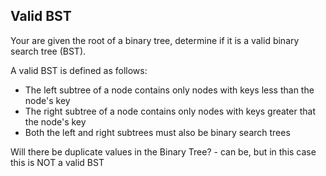## Valid BST

Your are given the root of a binary tree, determine if it is a valid binary search tree (BST).

A valid BST is defined as follows:

- The left subtree of a node contains only nodes with keys less than the node's key
- The right subtree of a node contains only nodes with keys greater that the node's key
- Both the left and right subtrees must also be binary search trees

Will there be duplicate values in the Binary Tree? - can be, but in this case this is NOT a valid BST
